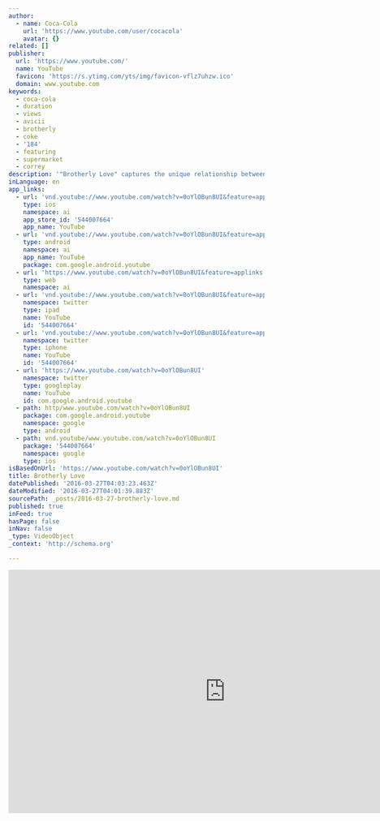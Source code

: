 ```yaml
---
author:
  - name: Coca-Cola
    url: 'https://www.youtube.com/user/cocacola'
    avatar: {}
related: []
publisher:
  url: 'https://www.youtube.com/'
  name: YouTube
  favicon: 'https://s.ytimg.com/yts/img/favicon-vflz7uhzw.ico'
  domain: www.youtube.com
keywords:
  - coca-cola
  - duration
  - views
  - avicii
  - brotherly
  - coke
  - '184'
  - featuring
  - supermarket
  - correy
description: '"Brotherly Love" captures the unique relationship between brothers, a universal story of love and conflict. Ultimately the younger brother finds himself without his Coca-Cola. The older brother comes to his rescue and they enjoy a special moment together. The spot features a new version of the hit song "Hey Brother" by Avicii.'
inLanguage: en
app_links:
  - url: 'vnd.youtube://www.youtube.com/watch?v=0oYlOBun8UI&feature=applinks'
    type: ios
    namespace: ai
    app_store_id: '544007664'
    app_name: YouTube
  - url: 'vnd.youtube://www.youtube.com/watch?v=0oYlOBun8UI&feature=applinks'
    type: android
    namespace: ai
    app_name: YouTube
    package: com.google.android.youtube
  - url: 'https://www.youtube.com/watch?v=0oYlOBun8UI&feature=applinks'
    type: web
    namespace: ai
  - url: 'vnd.youtube://www.youtube.com/watch?v=0oYlOBun8UI&feature=applinks'
    namespace: twitter
    type: ipad
    name: YouTube
    id: '544007664'
  - url: 'vnd.youtube://www.youtube.com/watch?v=0oYlOBun8UI&feature=applinks'
    namespace: twitter
    type: iphone
    name: YouTube
    id: '544007664'
  - url: 'https://www.youtube.com/watch?v=0oYlOBun8UI'
    namespace: twitter
    type: googleplay
    name: YouTube
    id: com.google.android.youtube
  - path: http/www.youtube.com/watch?v=0oYlOBun8UI
    package: com.google.android.youtube
    namespace: google
    type: android
  - path: vnd.youtube/www.youtube.com/watch?v=0oYlOBun8UI
    package: '544007664'
    namespace: google
    type: ios
isBasedOnUrl: 'https://www.youtube.com/watch?v=0oYlOBun8UI'
title: Brotherly Love
datePublished: '2016-03-27T04:03:23.463Z'
dateModified: '2016-03-27T04:01:39.883Z'
sourcePath: _posts/2016-03-27-brotherly-love.md
published: true
inFeed: true
hasPage: false
inNav: false
_type: VideoObject
_context: 'http://schema.org'

---
```

<iframe src="https://cdn.embedly.com/widgets/media.html?src=https%3A%2F%2Fwww.youtube.com%2Fembed%2F0oYlOBun8UI%3Ffeature%3Doembed&amp;url=https%3A%2F%2Fwww.youtube.com%2Fwatch%3Fv%3D0oYlOBun8UI&amp;image=https%3A%2F%2Fi.ytimg.com%2Fvi%2F0oYlOBun8UI%2Fhqdefault.jpg&amp;key=b7d04c9b404c499eba89ee7072e1c4f7&amp;type=text%2Fhtml&amp;schema=youtube" width="854" height="480" scrolling="no" frameborder="0" allowfullscreen="allowfullscreen" style=""></iframe>